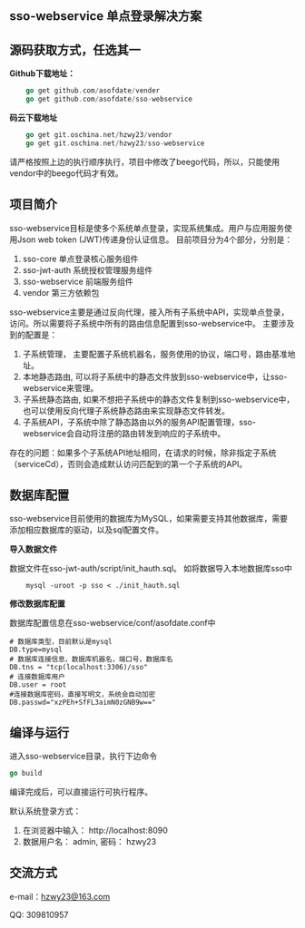 ## sso-webservice 单点登录解决方案

## 源码获取方式，任选其一
**Github下载地址：**
```go
    go get github.com/asofdate/vender
    go get github.com/asofdate/sso-webservice
```

**码云下载地址**
```go
    go get git.oschina.net/hzwy23/vendor
    go get git.oschina.net/hzwy23/sso-webservice
```

请严格按照上边的执行顺序执行，项目中修改了beego代码，所以，只能使用vendor中的beego代码才有效。

## 项目简介
sso-webservice目标是使多个系统单点登录，实现系统集成。用户与应用服务使用Json web token (JWT)传递身份认证信息。
目前项目分为4个部分，分别是：
1. sso-core         单点登录核心服务组件
2. sso-jwt-auth     系统授权管理服务组件
3. sso-webservice   前端服务组件
4. vendor           第三方依赖包

sso-webservice主要是通过反向代理，接入所有子系统中API，实现单点登录，访问。所以需要将子系统中所有的路由信息配置到sso-webservice中。
主要涉及到的配置是：
1. 子系统管理， 主要配置子系统机器名，服务使用的协议，端口号，路由基准地址。
2. 本地静态路由, 可以将子系统中的静态文件放到sso-webservice中，让sso-webservice来管理。
3. 子系统静态路由, 如果不想把子系统中的静态文件复制到sso-webservice中，也可以使用反向代理子系统静态路由来实现静态文件转发。
4. 子系统API，子系统中除了静态路由以外的服务API配置管理，sso-webservice会自动将注册的路由转发到响应的子系统中。

存在的问题：如果多个子系统API地址相同，在请求的时候，除非指定子系统（serviceCd），否则会造成默认访问匹配到的第一个子系统的API。


## 数据库配置
sso-webservice目前使用的数据库为MySQL，如果需要支持其他数据库，需要添加相应数据库的驱动，以及sql配置文件。

**导入数据文件**

数据文件在sso-jwt-auth/script/init_hauth.sql。 如将数据导入本地数据库sso中
```shell
    mysql -uroot -p sso < ./init_hauth.sql
```

**修改数据库配置**

数据库配置信息在sso-webservice/conf/asofdate.conf中
```
# 数据库类型，目前默认是mysql
DB.type=mysql
# 数据库连接信息，数据库机器名，端口号，数据库名
DB.tns = "tcp(localhost:3306)/sso"
# 连接数据库用户
DB.user = root
#连接数据库密码，直接写明文，系统会自动加密
DB.passwd="xzPEh+SfFL3aimN0zGNB9w=="
```

## 编译与运行
进入sso-webservice目录，执行下边命令
```go
go build
```

编译完成后，可以直接运行可执行程序。

默认系统登录方式：
1. 在浏览器中输入： http://localhost:8090
2. 数据用户名： admin, 密码： hzwy23


## 交流方式
e-mail：hzwy23@163.com

QQ: 309810957